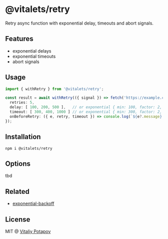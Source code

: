 # @vitalets/retry
Retry async function with exponential delay, timeouts and abort signals.

## Features
* exponential delays
* exponential timeouts
* abort signals

## Usage
```ts
import { withRetry } from '@vitalets/retry';

const result = await withRetry(({ signal }) => fetch('https://example.com', { signal }), {
  retries: 5,
  delay: [ 100, 200, 500 ],   // or exponential { min: 100, factor: 2, max: 1000 }
  timeout: [ 300, 400, 1000 ] // or exponential { min: 300, factor: 2, max: 1000 }
  onBeforeRetry: ({ e, retry, timeout }) => console.log(`${e?.message}. Retry #${retry} with timeout ${timeout}ms`),
});
```

## Installation
```
npm i @vitalets/retry
```

## Options
tbd

## Related
* [exponential-backoff](https://github.com/coveooss/exponential-backoff)

## License
MIT @ [Vitaliy Potapov](https://github.com/vitalets)
